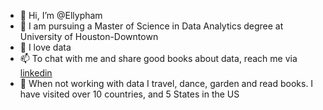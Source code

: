 - 👋 Hi, I’m @Ellypham
- 🌱 I am pursuing a Master of Science in Data Analytics degree at University of Houston-Downtown
- 👀 I love data
- 📫 To chat with me and share good books about data, reach me via [linkedin](https://www.linkedin.com/in/elly-pham-15018193/)
- 💞️ When not working with data I travel, dance, garden and read books. I have visited over 10 countries, and 5 States in the US
<!---
Ellypham92/Ellypham92 is a ✨ special ✨ repository because its `README.md` (this file) appears on your GitHub profile.
You can click the Preview link to take a look at your changes.
--->
